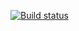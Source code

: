 [![Build status](https://ci.appveyor.com/api/projects/status/2seniufywyyk8i5d/branch/main?svg=true)](https://ci.appveyor.com/project/Ebg79/cardbalance/branch/main)
